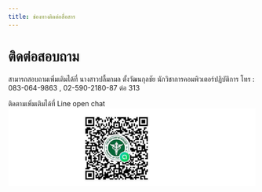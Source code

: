 ```yaml
---
title: ช่องทางติดต่อสื่อสาร
---
```


# ติดต่อสอบถาม
สามารถสอบถามเพิ่มเติมได้ที่ 
นางสาวปลื้มกมล ตั้งวัฒนกุลชัย
นักวิชาการคอมพิวเตอร์ปฏิบัติการ
โทร : 083-064-9863 , 02-590-2180-87 ต่อ 313

ติดตามเพิ่มเติมได้ที่ Line open chat
![](./img/lineopenchat.png)
